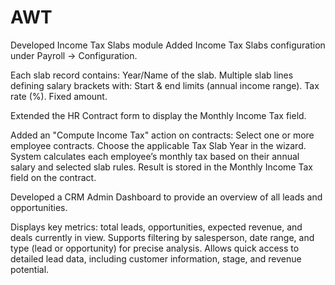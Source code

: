 # AWT


Developed Income Tax Slabs module
Added Income Tax Slabs configuration under Payroll → Configuration.

Each slab record contains:
Year/Name of the slab.
Multiple slab lines defining salary brackets with:
Start & end limits (annual income range).
Tax rate (%).
Fixed amount.

Extended the HR Contract form to display the Monthly Income Tax field.

Added an "Compute Income Tax" action on contracts:
Select one or more employee contracts.
Choose the applicable Tax Slab Year in the wizard.
System calculates each employee’s monthly tax based on their annual salary and selected slab rules.
Result is stored in the Monthly Income Tax field on the contract.




Developed a CRM Admin Dashboard to provide an overview of all leads and opportunities.

Displays key metrics: total leads, opportunities, expected revenue, and deals currently in view.
Supports filtering by salesperson, date range, and type (lead or opportunity) for precise analysis.
Allows quick access to detailed lead data, including customer information, stage, and revenue potential.
